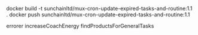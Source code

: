 docker build -t sunchainltd/mux-cron-update-expired-tasks-and-routine:1.1 .
docker push sunchainltd/mux-cron-update-expired-tasks-and-routine:1.1

errorer
increaseCoachEnergy
findProductsForGeneralTasks
